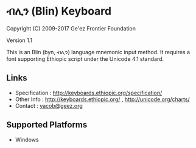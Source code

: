 ብሊን (Blin) Keyboard
====================

Copyright (C) 2009-2017 Ge'ez Frontier Foundation

Version 1.1

This is an Blin (byn, ብሊን) language mnemonic input method.  It requires a font supporting
Ethiopic script under the Unicode 4.1 standard.

Links
-----

 * Specification :  http://keyboards.ethiopic.org/specification/
 * Other Info    :  http://keyboards.ethiopic.org/ , http://unicode.org/charts/
 * Contact       :  yacob@geez.org

Supported Platforms
-------------------
 * Windows
